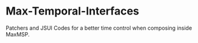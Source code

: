 # Max-Temporal-Interfaces
Patchers and JSUI Codes for a better time control when composing inside MaxMSP.
